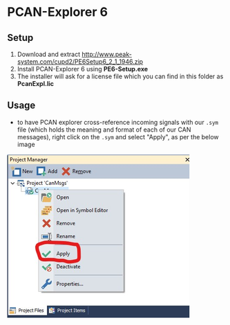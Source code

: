 # PCAN-Explorer 6

## Setup
1. Download and extract http://www.peak-system.com/cupd2/PE6Setup6_2_1_1946.zip
1. Install PCAN-Explorer 6 using **PE6-Setup.exe**
1. The installer will ask for a license file which you can find in this folder as **PcanExpl.lic**

## Usage
- to have PCAN explorer cross-reference incoming signals with our `.sym` file (which holds the meaning and format of each of our CAN messages), right click on the `.sym` and select "Apply", as per the below image

![image here](../../../images/sym_file_click_apply.png?raw=true "Click Apply")
